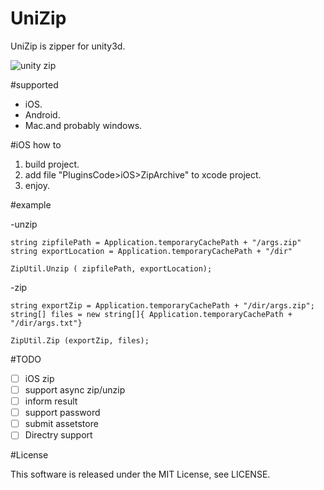 UniZip
========

UniZip is zipper for unity3d.

![unity zip](https://dl.dropboxusercontent.com/u/56297224/Images/unityzip%20rogo.jpg)

#supported

-  iOS.
-  Android.
-  Mac.and probably windows.

#iOS how to

1.  build project.
2.  add file "PluginsCode>iOS>ZipArchive" to xcode project.
3.  enjoy.

#example

-unzip

```
string zipfilePath = Application.temporaryCachePath + "/args.zip"
string exportLocation = Application.temporaryCachePath + "/dir"

ZipUtil.Unzip ( zipfilePath, exportLocation);
```

-zip

```
string exportZip = Application.temporaryCachePath + "/dir/args.zip";
string[] files = new string[]{ Application.temporaryCachePath + "/dir/args.txt"}

ZipUtil.Zip (exportZip, files);
```
#TODO
- [ ] iOS zip
- [ ] support async zip/unzip
- [ ] inform result
- [ ] support password
- [ ] submit assetstore
- [ ] Directry support

#License

This software is released under the MIT License, see LICENSE.
